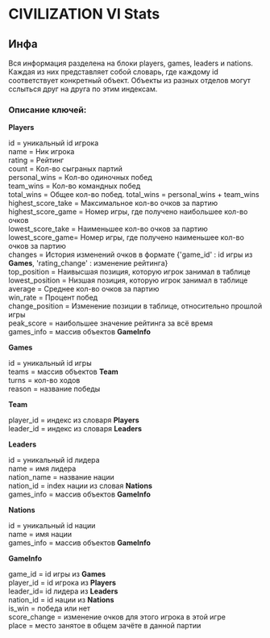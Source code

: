 # CIVILIZATION VI Stats

## Инфа
Вся информация разделена на блоки players, games, leaders и nations. Каждая из них представляет собой словарь, где каждому id соответствует конкретный объект. Объекты из разных отделов могут сслыться друг на друга по этим индексам.

### Описание ключей:
**Players**

id = уникальный id игрока <br>
name = Ник игрока <br>
rating = Рейтинг <br>
count = Кол-во сыграных партий <br>
personal_wins = Кол-во одиночных побед <br>
team_wins = Кол-во командных побед <br>
total_wins = Общее кол-во побед. total_wins = personal_wins + team_wins <br>
highest_score_take = Максимальное кол-во очков за партию <br>
highest_score_game = Номер игры, где получено наибольшее кол-во очков <br>
lowest_score_take = Наименьшее кол-во очков за партию <br>
lowest_score_game= Номер игры, где получено наименьшее кол-во очков за партию <br>
changes = История изменений очков в формате {'game_id' : id игры из **Games**, 'rating_change' : изменение рейтинга} <br>
top_position = Наивысшая позиция, которую игрок занимал в таблице <br>
lowest_position = Низшая позиция, которую игрок занимал в таблице <br>
average = Среднее кол-во очков за партию <br>
win_rate = Процент побед <br>
change_position = Изменение позиции в таблице, относительно прошлой игры <br>
peak_score = наибольшее значение рейтинга за всё время <br>
games_info = массив объектов **GameInfo** <br>

**Games**

id = уникальный id игры <br>
teams = массив объектов **Team** <br>
turns = кол-во ходов <br>
reason = название победы <br>

**Team**

player_id = индекс из словаря **Players** <br>
leader_id = индекс из словаря **Leaders** <br>

**Leaders**

id = уникальный id лидера <br>
name = имя лидера <br>
nation_name = название нации <br>
nation_id = index нации из словая **Nations** <br>
games_info = массив объектов **GameInfo** <br>

**Nations**

id = уникальный id нации <br>
name = имя нации <br>
games_info = массив объектов **GameInfo** <br>

**GameInfo**

game_id = id игры из **Games** <br>
player_id = id игрока из **Players** <br>
leader_id= id лидера из **Leaders** <br>
nation_id = id нации из **Nations** <br>
is_win = победа или нет <br>
score_change = изменение очков для этого игрока в этой игре <br>
place = место занятое в общем зачёте в данной партии <br>

